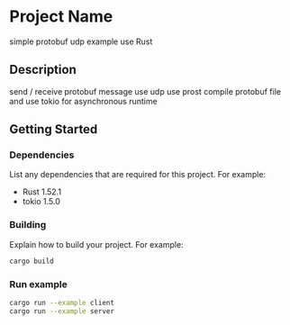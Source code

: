 # Project Name

simple protobuf udp example use Rust

## Description

send / receive protobuf message use udp
use prost compile protobuf file
and use tokio for asynchronous runtime

## Getting Started

### Dependencies

List any dependencies that are required for this project. For example:

- Rust 1.52.1
- tokio 1.5.0

### Building

Explain how to build your project. For example:

```sh
cargo build
```

### Run example

```sh
cargo run --example client
cargo run --example server
```

